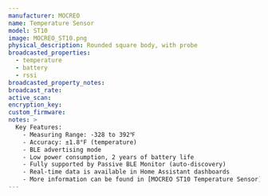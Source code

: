 ```yaml
---
manufacturer: MOCREO
name: Temperature Sensor 
model: ST10
image: MOCREO_ST10.png
physical_description: Rounded square body, with probe
broadcasted_properties:
  - temperature
  - battery
  - rssi
broadcasted_property_notes:
broadcast_rate:
active_scan:
encryption_key:
custom_firmware:
notes: >
  Key Features:
    - Measuring Range: -328 to 392℉
    - Accuracy: ±1.8°F (temperature)
    - BLE advertising mode
    - Low power consumption, 2 years of battery life
    - Fully supported by Passive BLE Monitor (auto-discovery)
    - Real-time data is available in Home Assistant dashboards
    - More information can be found in [MOCREO ST10 Temperature Sensor](https://mocreo.com/products/temperature-sensor/st10/)
---
```

